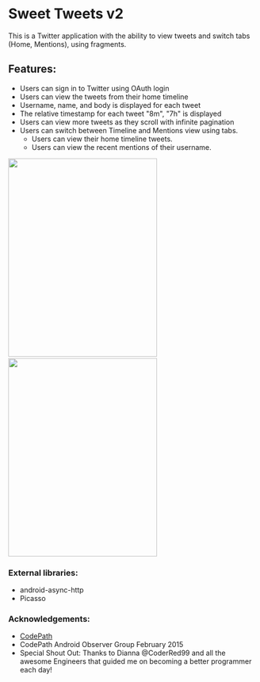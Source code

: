 # Sweet Tweets v2

This is a Twitter application with the ability to view tweets and switch tabs (Home, Mentions), using fragments.

## Features:

- Users can sign in to Twitter using OAuth login
- Users can view the tweets from their home timeline
- Username, name, and body is displayed for each tweet
- The relative timestamp for each tweet "8m", "7h" is displayed
- Users can view more tweets as they scroll with infinite pagination
- Users can switch between Timeline and Mentions view using tabs.
  - Users can view their home timeline tweets.
  - Users can view the recent mentions of their username.


<img src="http://i1369.photobucket.com/albums/ag238/sugarcoder/CodePath/Twitter2_zpsxgwotwvy.png" border="0" width="300" height="400" />&nbsp;&nbsp;&nbsp;&nbsp;&nbsp;<img src="http://i1369.photobucket.com/albums/ag238/sugarcoder/CodePath/Twitter3_zpsn2n1sbgm.png" border="0" width="300" height="400" />


### External libraries: 

- android-async-http
- Picasso

### Acknowledgements:

- <a href="http://www.codepath.com">CodePath</a>
- CodePath Android Observer Group February 2015
- Special Shout Out: Thanks to Dianna @CoderRed99 and all the awesome Engineers that guided me on becoming a better programmer each day!
